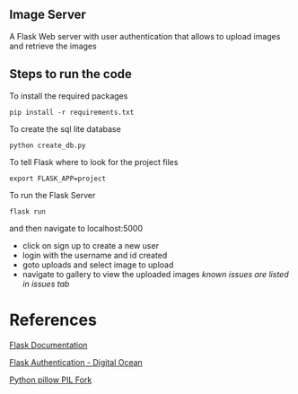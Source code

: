 ## Image Server

A Flask Web server with user authentication that allows to upload images and retrieve the images

## Steps to run the code

To install the required packages

`pip install -r requirements.txt`

To create the sql lite database

`python create_db.py`

To tell Flask where to look for the project files

`export FLASK_APP=project`

To run the Flask Server 

`flask run`

and then navigate to localhost:5000

* click on sign up to create a new user
* login with the username and id created
* goto uploads and select image to upload
* navigate to gallery to view the uploaded images
*known issues are listed in issues tab*

# References

[Flask Documentation](https://flask.palletsprojects.com/en/1.1.x/)

[Flask Authentication - Digital Ocean](https://www.digitalocean.com/community/tutorials/how-to-add-authentication-to-your-app-with-flask-login)

[Python pillow PIL Fork](https://pillow.readthedocs.io/en/stable/)
